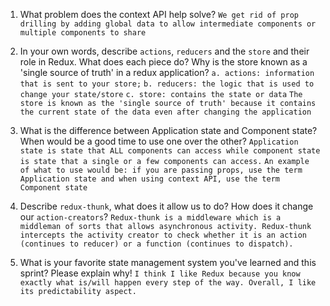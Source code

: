 1. What problem does the context API help solve?
  `We get rid of prop drilling by adding global data to allow intermediate components or multiple components to share`

2. In your own words, describe `actions`, `reducers` and the `store` and their role in Redux. What does each piece do? Why is the store known as a 'single source of truth' in a redux application?
  `a. actions: information that is sent to your store;`
  `b. reducers: the logic that is used to change your state/store`
  `c. store: contains the state or data`
  `The store is known as the 'single source of truth' because it contains the current state of the data even after changing the application`
  
3. What is the difference between Application state and Component state? When would be a good time to use one over the other?
  `Application state is state that ALL components can access while component state is state that a single or a few components can access.`
  `An example of what to use would be: if you are passing props, use the term Application state and when using context API, use the term Component state`

4. Describe `redux-thunk`, what does it allow us to do? How does it change our `action-creators`?
  `Redux-thunk is a middleware which is a middleman of sorts that allows asynchronous activity. Redux-thunk intercepts the activity creator to check whether it is an action (continues to reducer) or a function (continues to dispatch).`

5. What is your favorite state management system you've learned and this sprint? Please explain why!
  `I think I like Redux because you know exactly what is/will happen every step of the way. Overall, I like its predictability aspect.`
